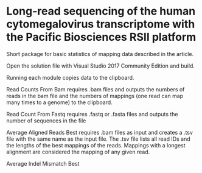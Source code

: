 # Long-read sequencing of the human cytomegalovirus transcriptome with the Pacific Biosciences RSII platform
Short package for basic statistics of mapping data described in the article.

Open the solution file with Visual Studio 2017 Community Edition and build.

Running each module copies data to the clipboard.

Read Counts From Bam requires .bam files and outputs the numbers of reads in the bam file and the numbers of mappings (one read can map many times to a genome) to the clipboard.

Read Count From Fastq requires .fastq or .fasta files and outputs the number of sequences in the file

Average Aligned Reads Best requires .bam files as input and creates a .tsv file with the same name as the input file. The .tsv file lists all read IDs and the lengths of the best mappings of the reads. Mappings with a longest alignment are considered the mapping of any given read.

Average Indel Mismatch Best
